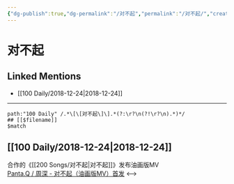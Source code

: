 ```yaml
---
{"dg-publish":true,"dg-permalink":"/对不起","permalink":"/对不起/","created":"2022-12-09T13:19:24.000+08:00","updated":"2023-04-10T15:39:07.000+08:00"}
---
```


# 对不起

## Linked Mentions
- [[100 Daily/2018-12-24\|2018-12-24]]


---

```expander
path:"100 Daily" /.*\[\[对不起\]\].*(?:\r?\n(?!\r?\n).*)*/
## [[$filename]]
$match
```
## [[100 Daily/2018-12-24\|2018-12-24]]
合作的《[[200 Songs/对不起\|对不起]]》发布油画版MV  
[Panta.Q / 周深 - 对不起（油画版MV）首发](https://weibo.cn/sinaurl?u=http%3A%2F%2Fm.v.qq.com%2Fplay%2Fplay.html%3Fcoverid%3Dhxjph8hn1kr4u7j%26vid%3Dc002972p908%26ptag%3D4_6.4.8.21986_sina)
<-->